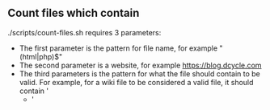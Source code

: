 Count files which contain
-----

./scripts/count-files.sh requires 3 parameters:

* The first parameter is the pattern for file name, for example "(html|php)$"
* The second parameter is a website, for example https://blog.dcycle.com
* The third parameters is the pattern for what the file should contain to be valid. For example, for a wiki file to be considered a valid file, it should contain '<ul class="vector-menu-content-list"><li id="ca-view" class="selected mw-list-item">'
